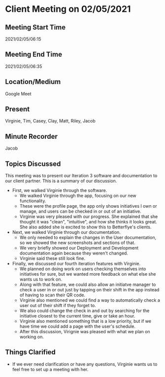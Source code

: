 # Client Meeting on 02/05/2021

## Meeting Start Time

2021/02/05/06:15

## Meeting End Time

2021/02/05/06:35

## Location/Medium

Google Meet

## Present

Virginie, Tim, Casey, Clay, Matt, Riley, Jacob

## Minute Recorder

Jacob

## Topics Discussed

This meeting was to present our Iteration 3 software and documentation to our client partner. This is a summary of our discussion.

- First, we walked Virginie through the software.
  - We walked Virginie through the app, focusing on our new functionality.
  - These were the profile page, the app only shows initiatives I own or manage, and users can be checked in or out of an initiative.
  - Virginie was very pleased with our progress. She explained that she thought it was "clean", "intuitive", and how she thinks it looks great. She also added she is excited to show this to Betterflye's clients.
- Next, we walked Virginie through our documentation.
  - We only needed to explain the changes in the User documentation, so we showed the new screenshots and sections of that.
  - We very briefly showed our Deployment and Development documentation again because they weren't changed.
  - Virginie said these still look fine.
- Finally, we discussed our fourth iteration features with Virginie.
  - We planned on doing work on users checking themselves into initiatives for sure, but we wanted more feedback on what else she wants us to work on.
  - Along with that feature, we could also allow an initiatve manager to check a user in or out just by tapping on their shift in the app instead of having to scan their QR code.
  - Virginie also mentioned we could find a way to automatically check a user out of their shift if they forget to.
  - We also could change the check in and out by searching for the initiative closest to the current time, give or take an hour.
  - Virginie also mentioned something that is a low priority, but if we have time we could add a page with the user's schedule.
  - After this discussion, Virignie was pleased with what we plan on working on.

## Things Clarified

- If we ever need clarification or have any questions, Virginie wants us to feel free to set up a meeting with her.